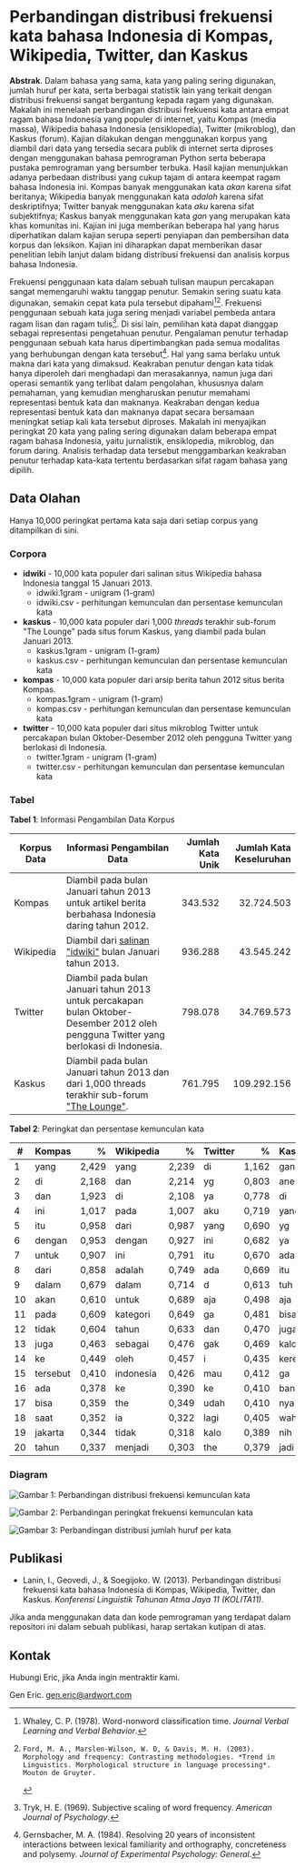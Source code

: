 # Perbandingan distribusi frekuensi kata bahasa Indonesia di Kompas, Wikipedia, Twitter, dan Kaskus

**Abstrak**. Dalam bahasa yang sama, kata yang paling sering digunakan, jumlah huruf per kata, serta berbagai statistik lain yang terkait dengan distribusi frekuensi sangat bergantung kepada ragam yang digunakan. Makalah ini menelaah perbandingan distribusi frekuensi kata antara empat ragam bahasa Indonesia yang populer di internet, yaitu Kompas (media massa), Wikipedia bahasa Indonesia (ensiklopedia), Twitter (mikroblog), dan Kaskus (forum). Kajian dilakukan dengan menggunakan korpus yang diambil dari data yang tersedia secara publik di internet serta diproses dengan menggunakan bahasa pemrograman Python serta beberapa pustaka pemrograman yang bersumber terbuka. Hasil kajian menunjukkan adanya perbedaan distribusi yang cukup tajam di antara keempat ragam bahasa Indonesia ini. Kompas banyak menggunakan kata *akan* karena sifat beritanya; Wikipedia banyak menggunakan kata *adalah* karena sifat deskriptifnya; Twitter banyak menggunakan kata *aku* karena sifat subjektifnya; Kaskus banyak menggunakan kata *gan* yang merupakan kata khas komunitas ini. Kajian ini juga memberikan beberapa hal yang harus diperhatikan dalam kajian serupa seperti penyiapan dan pembersihan data korpus dan leksikon. Kajian ini diharapkan dapat memberikan dasar penelitian lebih lanjut dalam bidang distribusi frekuensi dan analisis korpus bahasa Indonesia.

Frekuensi penggunaan kata dalam sebuah tulisan maupun percakapan sangat memengaruhi waktu tanggap penutur. Semakin sering suatu kata digunakan, semakin cepat kata pula tersebut dipahami[^fn-Whaley1978][^fn-Ford_etal2003]. Frekuensi penggunaan sebuah kata juga sering menjadi variabel pembeda antara ragam lisan dan ragam tulis[^fn-Tryk1969]. Di sisi lain, pemilihan kata dapat dianggap sebagai representasi pengetahuan penutur. Pengalaman penutur terhadap penggunaan sebuah kata harus dipertimbangkan pada semua modalitas yang berhubungan dengan kata tersebut[^fn-Gernsbacher_1984]. Hal yang sama berlaku untuk makna dari kata yang dimaksud. Keakraban penutur dengan kata tidak hanya diperoleh dari menghadapi dan merasakannya, namun juga dari operasi semantik yang terlibat dalam pengolahan, khususnya dalam pemahaman, yang kemudian mengharuskan penutur memahami representasi bentuk kata dan maknanya. Keakraban dengan kedua representasi bentuk kata dan maknanya dapat secara bersamaan meningkat setiap kali kata tersebut diproses. Makalah ini menyajikan peringkat 20 kata yang paling sering digunakan dalam beberapa empat ragam bahasa Indonesia, yaitu jurnalistik, ensiklopedia, mikroblog, dan forum daring. Analisis terhadap data tersebut menggambarkan keakraban penutur terhadap kata-kata tertentu berdasarkan sifat ragam bahasa yang dipilih.

[^fn-Whaley1978]: 	Whaley, C. P. (1978). Word-nonword classification time. *Journal Verbal Learning and Verbal Behavior*.

[^fn-Ford_etal2003]: 	Ford, M. A., Marslen-Wilson, W. D, & Davis, M. H. (2003). Morphology and frequency: Contrasting methodologies. *Trend in Linguistics. Morphological structure in language processing*. Mouton de Gruyter.

[^fn-Tryk1969]:	Tryk, H. E. (1969). Subjective scaling of word frequency. *American Journal of Psychology*.

[^fn-Gernsbacher_1984]:	Gernsbacher, M. A. (1984). Resolving 20 years of inconsistent interactions between lexical familiarity and orthography, concreteness and polysemy. *Journal of Experimental Psychology: General*.

## Data Olahan

Hanya 10,000 peringkat pertama kata saja dari setiap corpus yang ditampilkan di sini. 

### Corpora

* **idwiki** - 10,000 kata populer dari salinan situs Wikipedia bahasa Indonesia tanggal 15 Januari 2013.
    * idwiki.1gram - unigram (1-gram)
    * idwiki.csv - perhitungan kemunculan dan persentase kemunculan kata
* **kaskus** - 10,000 kata populer dari 1,000 *threads* terakhir sub-forum "The Lounge" pada situs forum Kaskus, yang diambil pada bulan Januari 2013.
    * kaskus.1gram - unigram (1-gram)
    * kaskus.csv - perhitungan kemunculan dan persentase kemunculan kata
* **kompas** - 10,000 kata populer dari arsip berita tahun 2012 situs berita Kompas.
    * kompas.1gram - unigram (1-gram)
    * kompas.csv - perhitungan kemunculan dan persentase kemunculan kata
* **twitter** - 10,000 kata populer dari situs mikroblog Twitter untuk percakapan bulan Oktober-Desember 2012 oleh pengguna Twitter yang berlokasi di Indonesia.
    * twitter.1gram - unigram (1-gram)
    * twitter.csv - perhitungan kemunculan dan persentase kemunculan kata

### Tabel

**Tabel 1**: Informasi Pengambilan Data Korpus

| Korpus Data | Informasi Pengambilan Data                                                                                                            | Jumlah Kata Unik | Jumlah Kata Keseluruhan | 
| ----------- | ------------------------------------------------------------------------------------------------------------------------------------- | ---------------: | ----------------------: |
| Kompas      | Diambil pada bulan Januari tahun 2013 untuk artikel berita berbahasa Indonesia daring tahun 2012.                                     |          343.532 |              32.724.503 |
| Wikipedia   | Diambil dari [salinan "idwiki"](http://dumps.wikimedia.org/idwiki/20130115/) bulan Januari tahun 2013.                                |          936.288 |              43.545.242 |
| Twitter     | Diambil pada bulan Januari tahun 2013 untuk percakapan bulan Oktober-Desember 2012 oleh pengguna Twitter yang berlokasi di Indonesia. |          798.078 |              34.769.573 |
| Kaskus      | Diambil pada bulan Januari tahun 2013 dan dari 1,000 threads terakhir sub-forum ["The Lounge"](http://www.kaskus.co.id/forum/21/).    |          761.795 |             109.292.156 |

**Tabel 2**: Peringkat dan persentase kemunculan kata

|  # | Kompas   |     % | Wikipedia |     % | Twitter |     % | Kaskus |     % |
| -- | -------- | ----: | --------- | ----: | ------- | ----: | ------ | ----: |
|  1 | yang     | 2,429 | yang      | 2,239 | di      | 1,162 | gan    | 4,808 |
|  2 | di       | 2,168 | dan       | 2,214 | yg      | 0,803 | ane    | 2,202 |
|  3 | dan      | 1,923 | di        | 2,108 | ya      | 0,778 | di     | 1,194 |
|  4 | ini      | 1,017 | pada      | 1,007 | aku     | 0,719 | yang   | 1,097 | 
|  5 | itu      | 0,958 | dari      | 0,987 | yang    | 0,690 | yg     | 1,034 | 
|  6 | dengan   | 0,953 | dengan    | 0,927 | ini     | 0,682 | ya     | 0,998 |
|  7 | untuk    | 0,907 | ini       | 0,791 | itu     | 0,670 | ada    | 0,854 |
|  8 | dari     | 0,858 | adalah    | 0,749 | ada     | 0,669 | itu    | 0,786 |
|  9 | dalam    | 0,679 | dalam     | 0,714 | d       | 0,613 | tuh    | 0,758 |
| 10 | akan     | 0,610 | untuk     | 0,689 | aja     | 0,498 | aja    | 0,739 |
| 11 | pada     | 0,609 | kategori  | 0,649 | ga      | 0,481 | bisa   | 0,701 |
| 12 | tidak    | 0,604 | tahun     | 0,633 | dan     | 0,470 | juga   | 0,680 |
| 13 | juga     | 0,463 | sebagai   | 0,476 | gak     | 0,469 | kalo   | 0,642 |
| 14 | ke       | 0,449 | oleh      | 0,457 | i       | 0,435 | keren  | 0,626 |
| 15 | tersebut | 0,410 | indonesia | 0,426 | mau     | 0,412 | ga     | 0,624 |
| 16 | ada      | 0,378 | ke        | 0,390 | ke      | 0,410 | banget | 0,599 |
| 17 | bisa     | 0,359 | the       | 0,349 | udah    | 0,410 | nya    | 0,567 |
| 18 | saat     | 0,352 | ia        | 0,322 | lagi    | 0,405 | wah    | 0,532 |
| 19 | jakarta  | 0,344 | tidak     | 0,318 | kalo    | 0,389 | nih    | 0,508 |
| 20 | tahun    | 0,337 | menjadi   | 0,303 | the     | 0,379 | jadi   | 0,502 |



### Diagram

![Gambar 1: Perbandingan distribusi frekuensi kemunculan kata](https://raw.github.com/ardwort/freq-dist-id/master/freqdist.png)

![Gambar 2: Perbandingan peringkat frekuensi kemunculan kata](https://raw.github.com/ardwort/freq-dist-id/master/top10-words.png)

![Gambar 3: Perbandingan distribusi jumlah huruf per kata](https://raw.github.com/ardwort/freq-dist-id/master/chars.png)



## Publikasi

* Lanin, I., Geovedi, J., & Soegijoko. W. (2013). Perbandingan distribusi frekuensi kata bahasa Indonesia di Kompas, Wikipedia, Twitter, dan Kaskus. *Konferensi Linguistik Tahunan Atma Jaya 11 (KOLITA11)*.

Jika anda menggunakan data dan kode pemrograman yang terdapat dalam repositori ini dalam sebuah publikasi, harap sertakan kutipan di atas.


## Kontak

Hubungi Eric, jika Anda ingin mentraktir kami.

Gen Eric. <gen.eric@ardwort.com>
